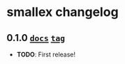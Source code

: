 # smallex changelog

## 0.1.0 [`docs`][0.1.0-docs] [`tag`][0.1.0-tag]

* **TODO**: First release!

[0.1.0-tag]: https://github.com/hyPiRion/smallex/tree/0.1.0
[0.1.0-docs]: http://link.to-documentation.com/here/0.1.0
